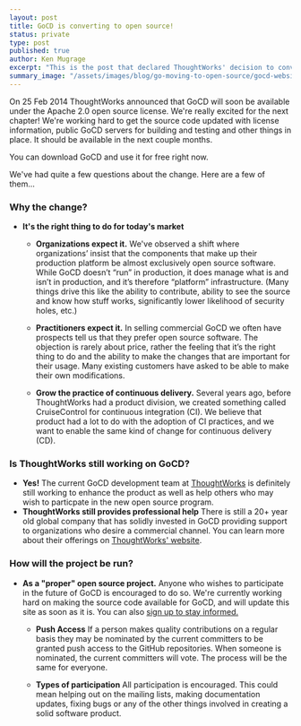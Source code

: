 ```yaml
---
layout: post
title: GoCD is converting to open source!
status: private
type: post
published: true
author: Ken Mugrage
excerpt: "This is the post that declared ThoughtWorks' decision to convert GoCD to an open-source project. This is where it all (re)started. This article also talks about the reasons for the decision"
summary_image: "/assets/images/blog/go-moving-to-open-source/gocd-website-as-of-feb-2014-from-archive.org.png"
---
```


On 25 Feb 2014 ThoughtWorks announced that GoCD will soon be available under the Apache 2.0 open source license. We're really excited for the next chapter! We're working hard to get the source code updated with license information, public GoCD servers for building and testing and other things in place. It should be available in the next couple months.

You can download GoCD and use it for free right now.

We've had quite a few questions about the change. Here are a few of them...

### Why the change?

* **It's the right thing to do for today's market**

  * **Organizations expect it.** We've observed a shift where organizations’ insist that the components that make up their production platform be almost exclusively open source software. While GoCD doesn’t “run” in production, it does manage what is and isn’t in production, and it’s therefore “platform” infrastructure. (Many things drive this like the ability to contribute, ability to see the source and know how stuff works, significantly lower likelihood of security holes, etc.)

  * **Practitioners expect it.** In selling commercial GoCD we often have prospects tell us that they prefer open source software. The objection is rarely about price, rather the feeling that it’s the right thing to do and the ability to make the changes that are important for their usage. Many existing customers have asked to be able to make their own modifications.

  * **Grow the practice of continuous delivery.** Several years ago, before ThoughtWorks had a product division, we created something called CruiseControl for continuous integration (CI). We believe that product had a lot to do with the adoption of CI practices, and we want to enable the same kind of change for continuous delivery (CD).


### Is ThoughtWorks still working on GoCD?

* **Yes!** The current GoCD development team at [ThoughtWorks](http://www.thoughtworks.com) is definitely still working to enhance the product as well as help others who may wish to particpate in the new open source program.
* **ThoughtWorks still provides professional help** There is still a 20+ year old global company that has solidly invested in GoCD providing support to organizations who desire a commercial channel. You can learn more about their offerings on [ThoughtWorks' website](http://www.thoughtworks.com/products/go-continuous-delivery/).

### How will the project be run?

* **As a "proper" open source project.** Anyone who wishes to participate in the future of GoCD is encouraged to do so. We're currently working hard on making the source code available for GoCD, and will update this site as soon as it is. You can also [sign up to stay informed.](/contribute/)

  * **Push Access** If a person makes quality contributions on a regular basis they may be nominated by the current committers to be granted push access to the GitHub repositories. When someone is nominated, the current committers will vote. The process will be the same for everyone.

  * **Types of participation** All participation is encouraged. This could mean helping out on the mailing lists, making documentation updates, fixing bugs or any of the other things involved in creating a solid software product.

  
